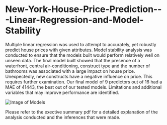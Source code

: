 # New-York-House-Price-Prediction---Linear-Regression-and-Model-Stability

Multiple linear regression was used to attempt to accurately, yet robustly
predict house prices with given attributes. Model stability analysis was conducted to ensure that the models built would perform relatively well on unseen data. The final model built showed that the
presence of a waterfront, central air-conditioning, construct type and the
number of bathrooms was associated with a large impact on house price.
Unexpectedly, new constructs have a negative influence on price. This
requires further examination. Our final model of 9 predictors out of 16
had a MAE of 41443, the best out of our tested models. Limitations and
additional variables that may improve performance are identified.


![Image of Models](https://github.com/sourish279/New-York-House-Price-Prediction---Linear-Regression-and-Model-Stability/tree/main/Presentation/assets/tb2.png)

Please refer to the exective summary pdf for a detailed explanation of the analysis conducted and the inferences that were made.


